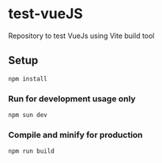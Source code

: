 # test-vueJS
Repository to test VueJs using Vite build tool

## Setup
```
npm install
```

### Run for development usage only
```
npm sun dev
```

### Compile and minify for production
```
npm run build
```